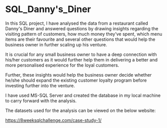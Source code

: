 # SQL_Danny's_Diner

In this SQL project, I have analysed the data from a restaurant called Danny's Diner and answered questions by drawing insights regarding the visiting pattern of customers, how much money they’ve spent, which menu items are their favourite and several other questions that would help the business owner in further scaling up his venture.

It is crucial for any small business owner to have a deep connection with his/her customers as it would further help them in delivering a better and more personalised experience for the loyal customers.

Further, these insights would help the business owner decide whether he/she should expand the existing customer loyalty program before investing further into the venture.

I have used MS-SQL Server and created the database in my local machine to carry forward with the analysis. 

The datasets used for the analysis can be viewed on the below website:

https://8weeksqlchallenge.com/case-study-1/
